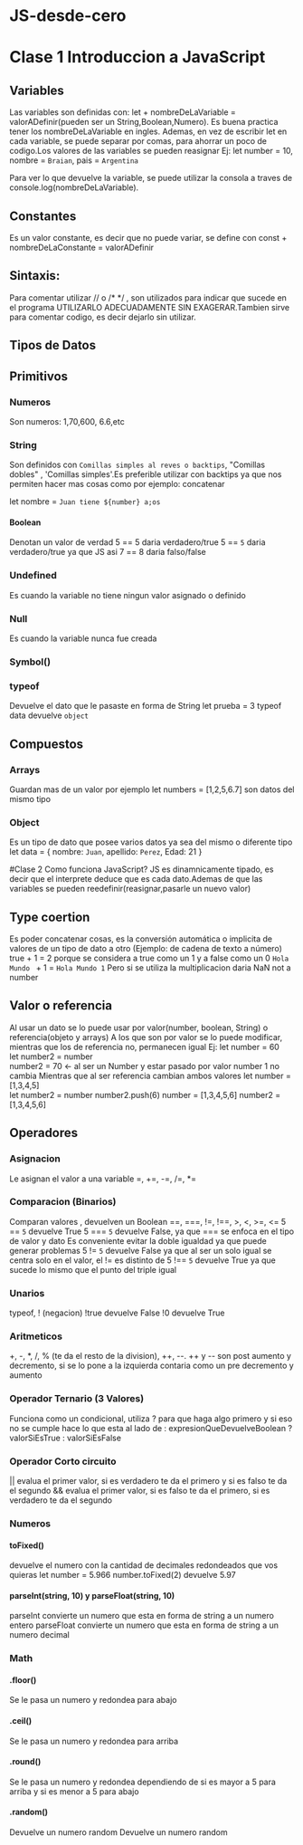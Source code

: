 # JS-desde-cero
# Clase 1 Introduccion a JavaScript
## Variables

Las variables son definidas con: let + nombreDeLaVariable = valorADefinir(pueden ser un String,Boolean,Numero).
Es buena practica tener los nombreDeLaVariable en ingles.
Ademas, en vez de escribir let en cada variable, se puede separar por comas, para ahorrar un poco de codigo.Los valores de las variables se pueden reasignar
Ej: 
let number = 10,
    nombre = `Braian`,
    pais   = `Argentina`

Para ver lo que devuelve la variable, se puede utilizar la consola a traves de console.log(nombreDeLaVariable).

## Constantes
Es un valor constante, es decir que no puede variar, se define con const + nombreDeLaConstante = valorADefinir 

## Sintaxis: 
Para comentar utilizar // o /* */ , son utilizados para indicar que sucede en el programa UTILIZARLO ADECUADAMENTE SIN EXAGERAR.Tambien sirve para comentar codigo, es decir dejarlo sin utilizar.

## Tipos de Datos 
## Primitivos
### Numeros
Son numeros: 1,70,600, 6.6,etc
### String
Son definidos con `Comillas simples al reves o backtips`, "Comillas dobles" , 'Comillas simples'.Es preferible utilizar con backtips ya que nos permiten hacer mas cosas 
como por ejemplo: concatenar 

let nombre = `Juan tiene ${number} a;os` 

#### Boolean 
Denotan un valor de verdad 
5 == 5 daria verdadero/true
5 == `5` daria verdadero/true ya que JS asi
7 == 8 daria falso/false 

### Undefined 
Es cuando la variable no tiene ningun valor asignado o definido

### Null
Es cuando la variable nunca fue creada 

### Symbol()

### typeof 
Devuelve el dato que le pasaste en forma de String
let prueba = 3
typeof data devuelve `object`

## Compuestos 
### Arrays 
Guardan mas de un valor por ejemplo let numbers = [1,2,5,6.7] son datos del mismo tipo

### Object 
Es un tipo de dato que posee varios datos ya sea del mismo o diferente tipo
let data = {
    nombre: `Juan`,
    apellido: `Perez`,
    Edad: 21
}


#Clase 2  Como funciona JavaScript?
JS  es dinamnicamente tipado, es decir que el interprete deduce que es cada dato.Ademas de que las variables se pueden reedefinir(reasignar,pasarle un nuevo valor)

## Type coertion 
Es poder concatenar cosas, es la conversión automática o implicita de valores de un tipo de dato a otro (Ejemplo: de cadena de texto a número) 
true + 1 = 2  porque se considera a true como un 1 y a false como un 0
`Hola Mundo ` + 1 = `Hola Mundo 1`
Pero si se utiliza la multiplicacion daria NaN not a number

## Valor o referencia
Al usar un dato se lo puede usar por valor(number, boolean, String) o referencia(objeto y arrays)
A los que son por valor se lo puede modificar, mientras que los de referencia no, permanecen igual
Ej:
let number  = 60    
let number2 = number  
number2 = 70  <- al ser un Number y estar pasado por valor number 1 no cambia
Mientras que al  ser referencia cambian ambos valores
let number  = [1,3,4,5]    
let number2 = number
number2.push(6)
number  = [1,3,4,5,6]
number2 = [1,3,4,5,6]

## Operadores 
### Asignacion 
Le asignan el valor a una variable
=, +=, -=, /=, *=

### Comparacion (Binarios)
Comparan valores , devuelven un Boolean
==, ===, !=, !==, >, <, >=, <= 
5 == `5` devuelve True
5 === `5` devuelve False, ya que === se enfoca en el tipo de valor y dato 
Es conveniente evitar la doble igualdad ya que puede generar problemas
5 != `5` devuelve False ya que al ser un solo igual se centra solo en el valor, el != es distinto de 
5 !== `5` devuelve True ya que sucede lo mismo que el punto del triple igual

### Unarios 
typeof, ! (negacion)
!true devuelve False 
!0 devuelve True

### Aritmeticos 
+, -, *, /, % (te da el resto de la division), ++, --.
++ y -- son post aumento y decremento, si se lo pone a la izquierda contaria como un pre decremento y aumento

### Operador Ternario (3 Valores)
Funciona como un condicional, utiliza ? para que haga algo primero y si eso no se cumple hace lo que esta al lado de :
expresionQueDevuelveBoolean
? valorSiEsTrue
: valorSiEsFalse

### Operador Corto circuito
|| evalua el primer valor, si es verdadero te da el primero y si es falso te da el segundo
&& evalua el primer valor, si es falso te da el primero, si es verdadero te da el segundo

### Numeros
#### toFixed()
devuelve el numero con la cantidad de decimales redondeados que vos quieras 
let number = 5.966
number.toFixed(2) devuelve 5.97

#### parseInt(string, 10) y parseFloat(string, 10)
parseInt convierte un numero que esta en forma de string a un numero entero
parseFloat convierte un numero que esta en forma de string a un numero decimal

### Math
#### .floor()
Se le pasa un numero y redondea para abajo
#### .ceil()
Se le pasa un numero y redondea para arriba

#### .round()
Se le pasa un numero y redondea dependiendo de si es mayor a 5 para arriba y si es menor a 5 para abajo
#### .random()
Devuelve un numero random
Devuelve un numero random
